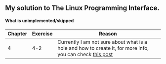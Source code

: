 ## My solution to The Linux Programming Interface.

#### What is unimplemented/skipped
|Chapter| Exercise| Reason|
|-------|----------|------|
| 4     | 4-2|Currently I am not sure about what is a hole and how to create it, for more info, you can check [this post](https://github.com/SteveLauC/blog/issues/1)|

